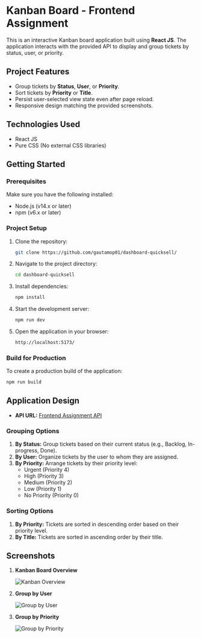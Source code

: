 # Kanban Board - Frontend Assignment

This is an interactive Kanban board application built using **React JS**. The application interacts with the provided API to display and group tickets by status, user, or priority.

## Project Features

- Group tickets by **Status**, **User**, or **Priority**.
- Sort tickets by **Priority** or **Title**.
- Persist user-selected view state even after page reload.
- Responsive design matching the provided screenshots.

## Technologies Used

- React JS
- Pure CSS (No external CSS libraries)

## Getting Started

### Prerequisites

Make sure you have the following installed:

- Node.js (v14.x or later)
- npm (v6.x or later)

### Project Setup

1. Clone the repository:

   ```bash
   git clone https://github.com/gautamop01/dashboard-quicksell/
   ```

2. Navigate to the project directory:

   ```bash
   cd dashboard-quicksell
   ```

3. Install dependencies:

   ```bash
   npm install
   ```

4. Start the development server:

   ```bash
   npm run dev
   ```

5. Open the application in your browser:

   ```bash
   http://localhost:5173/
   ```

### Build for Production

To create a production build of the application:

```bash
npm run build
```

## Application Design

- **API URL:** [Frontend Assignment API](https://api.quicksell.co/v1/internal/frontend-assignment)

### Grouping Options

1. **By Status:** Group tickets based on their current status (e.g., Backlog, In-progress, Done).
2. **By User:** Organize tickets by the user to whom they are assigned.
3. **By Priority:** Arrange tickets by their priority level:
   - Urgent (Priority 4)
   - High (Priority 3)
   - Medium (Priority 2)
   - Low (Priority 1)
   - No Priority (Priority 0)

### Sorting Options

1. **By Priority:** Tickets are sorted in descending order based on their priority level.
2. **By Title:** Tickets are sorted in ascending order by their title.

## Screenshots

1. **Kanban Board Overview**

   ![Kanban Overview](https://s3-us-west-2.amazonaws.com/secure.notion-static.com/e1a13657-9dc2-496d-a5c7-b27be15e9fe0/Untitled.png)

2. **Group by User**

   ![Group by User](https://s3-us-west-2.amazonaws.com/secure.notion-static.com/de6f9ade-433a-4185-a6df-4d396ea8be2d/Untitled.png)

3. **Group by Priority**

   ![Group by Priority](https://s3-us-west-2.amazonaws.com/secure.notion-static.com/2f8e52ba-2b96-40e8-be6a-34e25dd240eb/Untitled.png)
